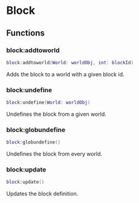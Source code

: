 # Block

## Functions

### block:addtoworld

```lua
block:addtoworld(World: worldObj, int: blockId)
```

Adds the block to a world with a given block id.

### block:undefine

```lua
block:undefine(World: worldObj)
```

Undefines the block from a given world.

### block:globundefine

```lua
block:globundefine()
```

Undefines the block from every world.

### block:update

```lua
block:update()
```

Updates the block definition.